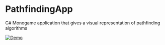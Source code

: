 # PathfindingApp
C# Monogame application that gives a visual representation of pathfinding algorithms

[![Demo](https://img.youtube.com/vi/-1_Uy7nJGNk/0.jpg)](https://www.youtube.com/watch?v=-1_Uy7nJGNk)
